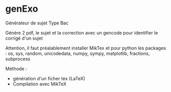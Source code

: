 # genExo
Générateur de sujet Type Bac

Génère 2 pdf, le sujet et la correction avec un gencode pour identifier le corrigé d'un sujet

Attention, il faut préalablement installer MikTex et pour python les packages :
os, sys, random, unicodedata, numpy, sympy, matplotlib, fractions, subprocess

Méthode :
  - génération d'un ficher tex (LaTeX)
  - Compilation avec MikTeX
